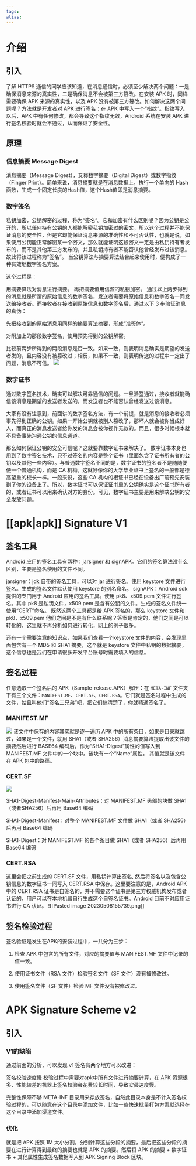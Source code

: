 ```yaml
---
tags: 
alias:
---
```

# 介绍
## 引入
了解 HTTPS 通信的同学应该知道，在消息通信时，必须至少解决两个问题：一是确保消息来源的真实性，二是确保消息不会被第三方篡改。在安装 APK 时，同样需要确保 APK 来源的真实性，以及 APK 没有被第三方篡改。如何解决这两个问题呢？方法就是开发者对 APK 进行签名：在 APK 中写入一个“指纹”。指纹写入以后，APK 中有任何修改，都会导致这个指纹无效，Android 系统在安装 APK 进行签名校验时就会不通过，从而保证了安全性。
## 原理
### 信息摘要 Message Digest
消息摘要（Message Digest），又称数字摘要（Digital Digest）或数字指纹（Finger Print）。简单来说，消息摘要就是在消息数据上，执行一个单向的 Hash 函数，生成一个固定长度的Hash值，这个Hash值即是消息摘要。
### 数字签名
私钥加密，公钥解密的过程，称为“签名”。它和加密有什么区别呢？因为公钥是公开的，所以任何持有公钥的人都能解密私钥加密过的密文，所以这个过程并不能保证消息的安全性，但是它却能保证消息来源的准确性和不可否认性，也就是说，如果使用公钥能正常解密某一个密文，那么就能证明这段密文一定是由私钥持有者发布的，而不是其他第三方发布的，并且私钥持有者不能否认他曾经发布过该消息。故此将该过程称为“签名”。
当公钥算法与摘要算法结合起来使用时，便构成了一种有效地数字签名方案。

这个过程是：

用摘要算法对消息进行摘要。
再把摘要值用信源的私钥加密。
通过以上两步得到的消息就是所谓的原始信息的数字签名，发送者需要将原始信息和数字签名一同发送给接收者。而接收者在接收到原始信息和数字签名后，通过以下 3 步验证消息的真伪：

先把接收到的原始消息用同样的摘要算法摘要，形成“准签体”。

对附加上的那段数字签名，使用预先得到的公钥解密。

比较前两步所得到的两段消息是否一致。如果一致，则表明消息确实是期望的发送者发的，且内容没有被篡改过；相反，如果不一致，则表明传送的过程中一定出了问题，消息不可信。
![](https://gd-hbimg.huaban.com/a52ab43e4ee130f85b42f36cabef345d018f1f5226cec-g9eg3W) 
### 数字证书
通过数字签名技术，确实可以解决可靠通信的问题。一旦验签通过，接收者就能确信该消息是期望的发送者发送的，而发送者也不能否认曾经发送过该消息。

大家有没有注意到，前面讲的数字签名方法，有一个前提，就是消息的接收者必须事先得到正确的公钥。如果一开始公钥就被别人篡改了，那坏人就会被你当成好人，而真正的消息发送者给你发的消息会被你视作无效的。而且，很多时候根本就不具备事先沟通公钥的信息通道。

那么如何保证公钥的安全可信呢？这就要靠数字证书来解决了。
数字证书本身也用到了数字签名技术，只不过签名的内容是整个证书（里面包含了证书所有者的公钥以及其他一些内容）。与普通数字签名不同的是，数字证书的签名者不是随随便便一个普通机构，而是 CA 机构。这就好像你的大学毕业证书上签名的一般都是德高望重的校长一样。一般来说，这些 CA 机构的根证书已经在设备出厂前预先安装到了你的设备上了。所以，数字证书可以保证证书里的公钥确实是这个证书所有者的，或者证书可以用来确认对方的身份。可见，数字证书主要是用来解决公钥的安全发放问题。
# [[apk|apk]] Signature V1
## 签名工具
Android 应用的签名工具有两种：jarsigner 和 signAPK。它们的签名算法没什么区别，主要是签名使用的文件不同。

jarsigner：jdk 自带的签名工具，可以对 jar 进行签名。使用 keystore 文件进行签名。生成的签名文件默认使用 keystore 的别名命名。
signAPK：Android sdk 提供的专门用于 Android 应用的签名工具。使用 pk8、x509.pem 文件进行签名。其中 pk8 是私钥文件，x509.pem 是含有公钥的文件。生成的签名文件统一使用“CERT”命名。
既然这两个工具都是给 APK 签名的，那么 keystore 文件和 pk8，x509.pem 他们之间是不是有什么联系呢？答案是肯定的，他们之间是可以转化的，这里就不再分析如何进行转化，网上的例子很多。

还有一个需要注意的知识点，如果我们查看一个keystore 文件的内容，会发现里面包含有一个 MD5 和 SHA1 摘要，这个就是 keystore 文件中私钥的数据摘要，这个信息也是我们在申请很多开发平台账号时需要填入的信息。
## 签名过程
任意选取一个签名后的 APK（Sample-release.APK）解压：在 `META-INF` 文件夹下有三个文件：`MANIFEST.MF`、`CERT.SF`、`CERT.RSA`。它们就是签名过程中生成的文件，姑且叫他们“签名三兄弟”吧，把它们搞清楚了，你就精通签名了。
### MANIFEST.MF
![](https://gd-hbimg.huaban.com/81f6b88f8ee45da8bd30ba1fa8f0497146325b3216525-7hgX23_fw1200webp)
该文件中保存的内容其实就是逐一遍历 APK 中的所有条目，如果是目录就跳过，如果是一个文件，就用 SHA1（或者 SHA256）消息摘要算法提取出该文件的摘要然后进行 BASE64 编码后，作为“SHA1-Digest”属性的值写入到 MANIFEST.MF 文件中的一个块中。该块有一个“Name”属性， 其值就是该文件在 APK 包中的路径。
### CERT.SF
![](https://gd-hbimg.huaban.com/7d5d4a936bfb0db18545c1ad1535245158c3c2851b62b-fhNWq4_fw1200webp)

SHA1-Digest-Manifest-Main-Attributes：对 MANIFEST.MF 头部的块做 SHA1（或者SHA256）后再用 Base64 编码

SHA1-Digest-Manifest：对整个 MANIFEST.MF 文件做 SHA1（或者 SHA256）后再用 Base64 编码

SHA1-Digest：对 MANIFEST.MF 的各个条目做 SHA1（或者 SHA256）后再用 Base64 编码
### CERT.RSA
这里会把之前生成的 CERT.SF 文件，用私钥计算出签名, 然后将签名以及包含公钥信息的数字证书一同写入 CERT.RSA 中保存。这里要注意的是，Android APK 中的 CERT.RSA 证书是自签名的，并不需要这个证书是第三方权威机构发布或者认证的，用户可以在本地机器自行生成这个自签名证书。Android 目前不对应用证书进行 CA 认证。
![[Pasted image 20230508155739.png]]
## 签名检验过程
签名验证是发生在APK的安装过程中，一共分为三步：

1.  检查 APK 中包含的所有文件，对应的摘要值与 MANIFEST.MF 文件中记录的值一致。
    
2.  使用证书文件（RSA 文件）检验签名文件（SF 文件）没有被修改过。
    
3.  使用签名文件（SF 文件）检验 MF 文件没有被修改过。

# APK Signature Scheme v2
## 引入
### V1的缺陷
通过前面的分析，可以发现 v1 签名有两个地方可以改进：

签名校验速度慢
校验过程中需要对apk中所有文件进行摘要计算，在 APK 资源很多、性能较差的机器上签名校验会花费较长时间，导致安装速度慢。

完整性保障不够
META-INF 目录用来存放签名，自然此目录本身是不计入签名校验过程的，可以随意在这个目录中添加文件，比如一些快速批量打包方案就选择在这个目录中添加渠道文件。
### 优化
就是把 APK 按照 1M 大小分割，分别计算这些分段的摘要，最后把这些分段的摘要在进行计算得到最终的摘要也就是 APK 的摘要。然后将 APK 的摘要 + 数字证书 + 其他属性生成签名数据写入到 APK Signing Block 区块。

